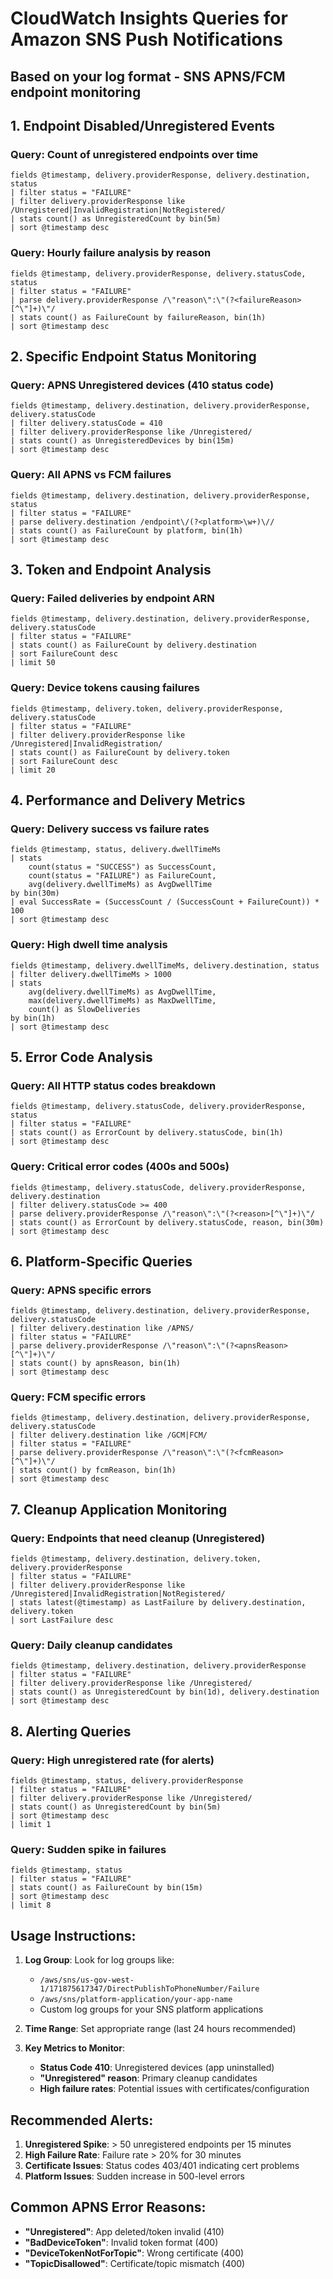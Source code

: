 # CloudWatch Insights Queries for Amazon SNS Push Notifications

## Based on your log format - SNS APNS/FCM endpoint monitoring

## 1. Endpoint Disabled/Unregistered Events

### Query: Count of unregistered endpoints over time
```
fields @timestamp, delivery.providerResponse, delivery.destination, status
| filter status = "FAILURE" 
| filter delivery.providerResponse like /Unregistered|InvalidRegistration|NotRegistered/
| stats count() as UnregisteredCount by bin(5m)
| sort @timestamp desc
```

### Query: Hourly failure analysis by reason
```
fields @timestamp, delivery.providerResponse, delivery.statusCode, status
| filter status = "FAILURE"
| parse delivery.providerResponse /\"reason\":\"(?<failureReason>[^\"]+)\"/
| stats count() as FailureCount by failureReason, bin(1h)
| sort @timestamp desc
```

## 2. Specific Endpoint Status Monitoring

### Query: APNS Unregistered devices (410 status code)
```
fields @timestamp, delivery.destination, delivery.providerResponse, delivery.statusCode
| filter delivery.statusCode = 410
| filter delivery.providerResponse like /Unregistered/
| stats count() as UnregisteredDevices by bin(15m)
| sort @timestamp desc
```

### Query: All APNS vs FCM failures
```
fields @timestamp, delivery.destination, delivery.providerResponse, status
| filter status = "FAILURE"
| parse delivery.destination /endpoint\/(?<platform>\w+)\//
| stats count() as FailureCount by platform, bin(1h)
| sort @timestamp desc
```

## 3. Token and Endpoint Analysis

### Query: Failed deliveries by endpoint ARN
```
fields @timestamp, delivery.destination, delivery.providerResponse, delivery.statusCode
| filter status = "FAILURE"
| stats count() as FailureCount by delivery.destination
| sort FailureCount desc
| limit 50
```

### Query: Device tokens causing failures
```
fields @timestamp, delivery.token, delivery.providerResponse, delivery.statusCode
| filter status = "FAILURE"
| filter delivery.providerResponse like /Unregistered|InvalidRegistration/
| stats count() as FailureCount by delivery.token
| sort FailureCount desc
| limit 20
```

## 4. Performance and Delivery Metrics

### Query: Delivery success vs failure rates
```
fields @timestamp, status, delivery.dwellTimeMs
| stats 
    count(status = "SUCCESS") as SuccessCount,
    count(status = "FAILURE") as FailureCount,
    avg(delivery.dwellTimeMs) as AvgDwellTime
by bin(30m)
| eval SuccessRate = (SuccessCount / (SuccessCount + FailureCount)) * 100
| sort @timestamp desc
```

### Query: High dwell time analysis
```
fields @timestamp, delivery.dwellTimeMs, delivery.destination, status
| filter delivery.dwellTimeMs > 1000
| stats 
    avg(delivery.dwellTimeMs) as AvgDwellTime,
    max(delivery.dwellTimeMs) as MaxDwellTime,
    count() as SlowDeliveries
by bin(1h)
| sort @timestamp desc
```

## 5. Error Code Analysis

### Query: All HTTP status codes breakdown
```
fields @timestamp, delivery.statusCode, delivery.providerResponse, status
| filter status = "FAILURE"
| stats count() as ErrorCount by delivery.statusCode, bin(1h)
| sort @timestamp desc
```

### Query: Critical error codes (400s and 500s)
```
fields @timestamp, delivery.statusCode, delivery.providerResponse, delivery.destination
| filter delivery.statusCode >= 400
| parse delivery.providerResponse /\"reason\":\"(?<reason>[^\"]+)\"/
| stats count() as ErrorCount by delivery.statusCode, reason, bin(30m)
| sort @timestamp desc
```

## 6. Platform-Specific Queries

### Query: APNS specific errors
```
fields @timestamp, delivery.destination, delivery.providerResponse, delivery.statusCode
| filter delivery.destination like /APNS/
| filter status = "FAILURE"
| parse delivery.providerResponse /\"reason\":\"(?<apnsReason>[^\"]+)\"/
| stats count() by apnsReason, bin(1h)
| sort @timestamp desc
```

### Query: FCM specific errors
```
fields @timestamp, delivery.destination, delivery.providerResponse, delivery.statusCode
| filter delivery.destination like /GCM|FCM/
| filter status = "FAILURE"
| parse delivery.providerResponse /\"reason\":\"(?<fcmReason>[^\"]+)\"/
| stats count() by fcmReason, bin(1h)
| sort @timestamp desc
```

## 7. Cleanup Application Monitoring

### Query: Endpoints that need cleanup (Unregistered)
```
fields @timestamp, delivery.destination, delivery.token, delivery.providerResponse
| filter status = "FAILURE"
| filter delivery.providerResponse like /Unregistered|InvalidRegistration|NotRegistered/
| stats latest(@timestamp) as LastFailure by delivery.destination, delivery.token
| sort LastFailure desc
```

### Query: Daily cleanup candidates
```
fields @timestamp, delivery.destination, delivery.providerResponse
| filter status = "FAILURE"
| filter delivery.providerResponse like /Unregistered/
| stats count() as UnregisteredCount by bin(1d), delivery.destination
| sort @timestamp desc
```

## 8. Alerting Queries

### Query: High unregistered rate (for alerts)
```
fields @timestamp, status, delivery.providerResponse
| filter status = "FAILURE"
| filter delivery.providerResponse like /Unregistered/
| stats count() as UnregisteredCount by bin(5m)
| sort @timestamp desc
| limit 1
```

### Query: Sudden spike in failures
```
fields @timestamp, status
| filter status = "FAILURE"
| stats count() as FailureCount by bin(15m)
| sort @timestamp desc
| limit 8
```

## Usage Instructions:

1. **Log Group**: Look for log groups like:
   - `/aws/sns/us-gov-west-1/171875617347/DirectPublishToPhoneNumber/Failure`
   - `/aws/sns/platform-application/your-app-name`
   - Custom log groups for your SNS platform applications

2. **Time Range**: Set appropriate range (last 24 hours recommended)

3. **Key Metrics to Monitor**:
   - **Status Code 410**: Unregistered devices (app uninstalled)
   - **"Unregistered" reason**: Primary cleanup candidates
   - **High failure rates**: Potential issues with certificates/configuration

## Recommended Alerts:

1. **Unregistered Spike**: > 50 unregistered endpoints per 15 minutes
2. **High Failure Rate**: Failure rate > 20% for 30 minutes  
3. **Certificate Issues**: Status codes 403/401 indicating cert problems
4. **Platform Issues**: Sudden increase in 500-level errors

## Common APNS Error Reasons:
- **"Unregistered"**: App deleted/token invalid (410)
- **"BadDeviceToken"**: Invalid token format (400)
- **"DeviceTokenNotForTopic"**: Wrong certificate (400)
- **"TopicDisallowed"**: Certificate/topic mismatch (400)